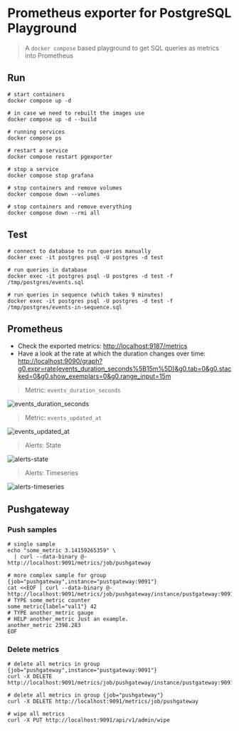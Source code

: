 # Prometheus exporter for PostgreSQL Playground

> A `docker compose` based playground to get SQL queries as metrics into Prometheus

## Run

```shell
# start containers
docker compose up -d

# in case we need to rebuilt the images use
docker compose up -d --build

# running services
docker compose ps

# restart a service
docker compose restart pgexporter

# stop a service
docker compose stop grafana

# stop containers and remove volumes
docker compose down --volumes

# stop containers and remove everything
docker compose down --rmi all
```

## Test

```shell
# connect to database to run queries manually
docker exec -it postgres psql -U postgres -d test

# run queries in database
docker exec -it postgres psql -U postgres -d test -f /tmp/postgres/events.sql

# run queries in sequence (which takes 9 minutes)
docker exec -it postgres psql -U postgres -d test -f /tmp/postgres/events-in-sequence.sql
```

## Prometheus

- Check the exported metrics: <http://localhost:9187/metrics>
- Have a look at the rate at which the duration changes over time: <http://localhost:9090/graph?g0.expr=rate(events_duration_seconds%5B15m%5D)&g0.tab=0&g0.stacked=0&g0.show_exemplars=0&g0.range_input=15m>

> Metric: `events_duration_seconds`

![events_duration_seconds](docs/events-duration-seconds.png "Metric: events_duration_seconds")

> Metric: `events_updated_at`

![events_updated_at](docs/events-updated-at.png "Metric: events_updated_at")

> Alerts: State

![alerts-state](docs/alerts-state.png "Alerts: State")

> Alerts: Timeseries

![alerts-timeseries](docs/alerts-timeseries.png "Alerts: Timeseries")

## Pushgateway

### Push samples

```shell
# single sample
echo "some_metric 3.14159265359" \
  | curl --data-binary @- http://localhost:9091/metrics/job/pushgateway

# more complex sample for group {job="pushgateway",instance="pustgateway:9091"}
cat <<EOF | curl --data-binary @- http://localhost:9091/metrics/job/pushgateway/instance/pustgateway:9091
# TYPE some_metric counter
some_metric{label="val1"} 42
# TYPE another_metric gauge
# HELP another_metric Just an example.
another_metric 2398.283
EOF
```

### Delete metrics

```shell
# delete all metrics in group {job="pushgateway",instance="pustgateway:9091"}
curl -X DELETE http://localhost:9091/metrics/job/pushgateway/instance/pustgateway:9091

# delete all metrics in group {job="pushgateway"}
curl -X DELETE http://localhost:9091/metrics/job/pushgateway

# wipe all metrics
curl -X PUT http://localhost:9091/api/v1/admin/wipe
```
